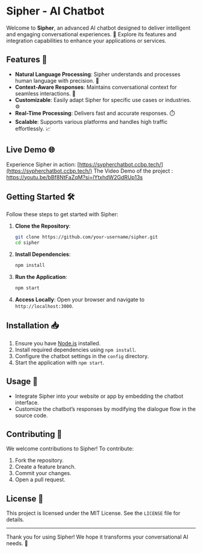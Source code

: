 # Sipher - AI Chatbot

Welcome to **Sipher**, an advanced AI chatbot designed to deliver intelligent and engaging conversational experiences. 🌟 Explore its features and integration capabilities to enhance your applications or services.

## Features 🚀

- **Natural Language Processing**: Sipher understands and processes human language with precision. 🧠
- **Context-Aware Responses**: Maintains conversational context for seamless interactions. 💬
- **Customizable**: Easily adapt Sipher for specific use cases or industries. ⚙️
- **Real-Time Processing**: Delivers fast and accurate responses. ⏱️
- **Scalable**: Supports various platforms and handles high traffic effortlessly. 📈

## Live Demo 🌐

Experience Sipher in action: [https://sypherchatbot.ccbp.tech/](https://sypherchatbot.ccbp.tech/)
The Video Demo of the project : https://youtu.be/bBf8NtFaZqM?si=lYtxhdW2GdRUp13s

## Getting Started 🛠️

Follow these steps to get started with Sipher:

1. **Clone the Repository**:
   ```bash
   git clone https://github.com/your-username/sipher.git
   cd sipher
   ```

2. **Install Dependencies**:
   ```bash
   npm install
   ```

3. **Run the Application**:
   ```bash
   npm start
   ```

4. **Access Locally**:
   Open your browser and navigate to `http://localhost:3000`.

## Installation 📥

1. Ensure you have [Node.js](https://nodejs.org/) installed.
2. Install required dependencies using `npm install`.
3. Configure the chatbot settings in the `config` directory.
4. Start the application with `npm start`.

## Usage 🤖

- Integrate Sipher into your website or app by embedding the chatbot interface.
- Customize the chatbot’s responses by modifying the dialogue flow in the source code.

## Contributing 🙌

We welcome contributions to Sipher! To contribute:

1. Fork the repository.
2. Create a feature branch.
3. Commit your changes.
4. Open a pull request.

## License 📜

This project is licensed under the MIT License. See the `LICENSE` file for details.

---

Thank you for using Sipher! We hope it transforms your conversational AI needs. 🤩

